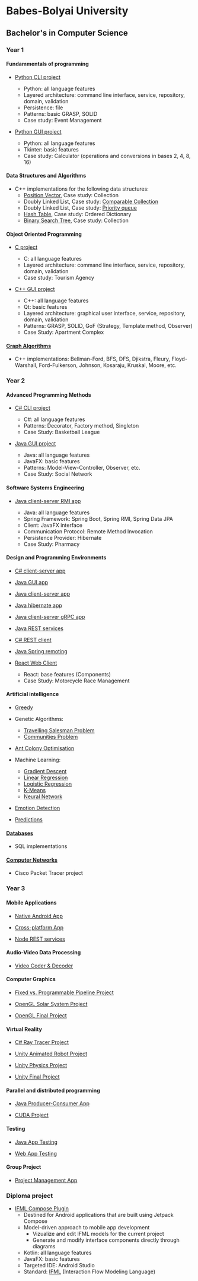 # Babes-Bolyai University

## Bachelor's in Computer Science

### Year 1

#### Fundammentals of programming

- [Python CLI project](https://github.com/ana-lazar/education/tree/main/year1/fp/EventManagerCLI)

  - Python: all language features
  - Layered architecture: command line interface, service, repository, domain, validation
  - Persistence: file
  - Patterns: basic GRASP, SOLID
  - Case study: Event Management

- [Python GUI project](https://github.com/ana-lazar/education/tree/main/year1/fp/CalculatorGUI)

  - Python: all language features
  - Tkinter: basic features
  - Case study: Calculator (operations and conversions in bases 2, 4, 8, 16)

#### Data Structures and Algorithms

- C++ implementations for the following data structures:
  - [Position Vector](https://github.com/ana-lazar/education/tree/main/year1/dsa/position-vector), Case study: Collection
  - Doubly Linked List, Case study: [Comparable Collection](https://github.com/ana-lazar/education/tree/main/year1/dsa/doubly-linked-list/ComparableCollection)
  - Doubly Linked List, Case study: [Priority queue](https://github.com/ana-lazar/education/tree/main/year1/dsa/doubly-linked-list/PriorityQueue)
  - [Hash Table](https://github.com/ana-lazar/education/tree/main/year1/dsa/hash-table), Case study: Ordered Dictionary
  - [Binary Search Tree](https://github.com/ana-lazar/education/tree/main/year1/dsa/binary-search-tree), Case study: Collection

#### Object Oriented Programming

- [C project](https://github.com/ana-lazar/education/tree/main/year1/oop/tourism_agency_c)

  - C: all language features
  - Layered architecture: command line interface, service, repository, domain, validation
  - Case study: Tourism Agency

- [C++ GUI project](https://github.com/ana-lazar/education/tree/main/year1/oop/ApartmentComplexCPP)

  - C++: all language features
  - Qt: basic features
  - Layered architecture: graphical user interface, service, repository, domain, validation
  - Patterns: GRASP, SOLID, GoF (Strategy, Template method, Observer)
  - Case Study: Apartment Complex

#### [Graph Algorithms](https://github.com/ana-lazar/education/tree/main/year1/ga)

- C++ implementations: Bellman-Ford, BFS, DFS, Djikstra, Fleury, Floyd-Warshall, Ford-Fulkerson, Johnson, Kosaraju, Kruskal, Moore, etc.

### Year 2

#### Advanced Programming Methods

- [C# CLI project](https://github.com/ana-lazar/education/tree/main/year2/map/BasketballLeague)

  - C#: all language features
  - Patterns: Decorator, Factory method, Singleton
  - Case Study: Basketball League

- [Java GUI project](https://github.com/ana-lazar/education/tree/main/year2/map/SocialNetwork)

  - Java: all language features
  - JavaFX: basic features
  - Patterns: Model-View-Controller, Observer, etc.
  - Case Study: Social Network

#### Software Systems Engineering

- [Java client-server RMI app](https://github.com/ana-lazar/education/tree/main/year2/iss/Pharmacy)

  - Java: all language features
  - Spring Framework: Spring Boot, Spring RMI, Spring Data JPA
  - Client: JavaFX interface
  - Communication Protocol: Remote Method Invocation
  - Persistence Provider: Hibernate
  - Case Study: Pharmacy

#### Design and Programming Environments

- [C# client-server app](https://github.com/ana-lazar/education/tree/main/year2/mpp/c%23/MotorcycleContest)

- [Java GUI app](https://github.com/ana-lazar/education/tree/main/year2/mpp/java/MotorcycleContest)

- [Java client-server app](https://github.com/ana-lazar/education/tree/main/year2/mpp/java/MotorcycleClientServer)

- [Java hibernate app](https://github.com/ana-lazar/education/tree/main/year2/mpp/java/MotorcycleContestHibernate)

- [Java client-server gRPC app](https://github.com/ana-lazar/education/tree/main/year2/mpp/java/MotorcycleGrpcClient)

- [Java REST services](https://github.com/ana-lazar/education/tree/main/year2/mpp/java/MotorcycleRaceRest)

- [C# REST client](https://github.com/ana-lazar/education/tree/main/year2/mpp/c%23/MotorcycleRestClient)

- [Java Spring remoting](https://github.com/ana-lazar/education/tree/main/year2/mpp/java/MotorcycleSpringRemoting)

- [React Web Client](https://github.com/ana-lazar/education/tree/main/year2/mpp/js)

  - React: base features (Components)
  - Case Study: Motorcycle Race Management

#### Artificial intelligence

- [Greedy](https://github.com/ana-lazar/education/tree/main/year2/ai/greedy-tsp)

- Genetic Algorithms:

  - [Travelling Salesman Problem](https://github.com/ana-lazar/education/tree/main/year2/ai/ga-tsp)
  - [Communities Problem](https://github.com/ana-lazar/education/tree/main/year2/ai/ga-tsp)

- [Ant Colony Optimisation](https://github.com/ana-lazar/education/tree/main/year2/ai/aco-tsp)
- Machine Learning:
  - [Gradient Descent](https://github.com/ana-lazar/education/tree/main/year2/ai/ml-gd)
  - [Linear Regression](https://github.com/ana-lazar/education/tree/main/year2/ai/ml-linear-regression)
  - [Logistic Regression](https://github.com/ana-lazar/education/tree/main/year2/ai/ml-logistic-regression)
  - [K-Means](https://github.com/ana-lazar/education/tree/main/year2/ai/ml-kmeans)
  - [Neural Network](https://github.com/ana-lazar/education/tree/main/year2/ai/ml-neural-network)
- [Emotion Detection](https://github.com/ana-lazar/education/tree/main/year2/ai/emotion-detection)

- [Predictions](https://github.com/ana-lazar/education/tree/main/year2/ai/predictions)

#### [Databases](https://github.com/ana-lazar/education/tree/main/year2/bd)

- SQL implementations

#### [Computer Networks](https://github.com/ana-lazar/education/tree/main/year2/sn)

- Cisco Packet Tracer project

### Year 3

#### Mobile Applications

- [Native Android App](https://github.com/ana-lazar/education/tree/main/year3/am/ikea-android)

- [Cross-platform App](https://github.com/ana-lazar/education/tree/main/year3/am/ikea-ionic)

- [Node REST services](https://github.com/ana-lazar/education/tree/main/year3/am/node-server)

#### Audio-Video Data Processing

- [Video Coder & Decoder](https://github.com/ana-lazar/education/tree/main/year3/pdav/video-encoder)

#### Computer Graphics

- [Fixed vs. Programmable Pipeline Project](https://github.com/ana-lazar/education/tree/main/year3/grf/sphere_pipelines)

- [OpenGL Solar System Project](https://github.com/ana-lazar/education/tree/main/year3/grf/sun_earth_moon)

- [OpenGL Final Project](https://github.com/ana-lazar/education/tree/main/year3/grf/park_scene/proiect)

#### Virtual Reality

- [C# Ray Tracer Project](https://github.com/ana-lazar/education/tree/main/year3/vr/ray-tracer)

- [Unity Animated Robot Project](https://github.com/ana-lazar/education/tree/main/year3/vr/animated-robot)

- [Unity Physics Project](https://github.com/ana-lazar/education/tree/main/year3/vr/physics-project)

- [Unity Final Project](https://github.com/ana-lazar/education/tree/main/year3/vr/semester-project)

#### Parallel and distributed programming

- [Java Producer-Consumer App](https://github.com/ana-lazar/education/tree/main/year3/ppd/producer-consumer)

- [CUDA Project](https://github.com/ana-lazar/education/tree/main/year3/ppd/sepia-cuda)

#### Testing

- [Java App Testing](https://github.com/ana-lazar/education/tree/main/year3/vvss/java-tests/project)

- [Web App Testing](https://github.com/ana-lazar/education/tree/main/year3/vvss/cypress-tests)

#### Group Project

- [Project Management App](https://github.com/ana-lazar/education/tree/main/year3/pc/ProjectManagement)

### Diploma project

- [IFML Compose Plugin](https://github.com/ana-lazar/education/tree/main/diploma/ifml-compose-plugin)
  - Destined for Android applications that are built using Jetpack Compose
  - Model-driven approach to mobile app development
    - Vizualize and edit IFML models for the current project
    - Generate and modify interface components directly through diagrams
  - Kotlin: all language features
  - JavaFX: basic features
  - Targeted IDE: Android Studio
  - Standard: [IFML](https://www.ifml.org/) (Interaction Flow Modeling Language)

